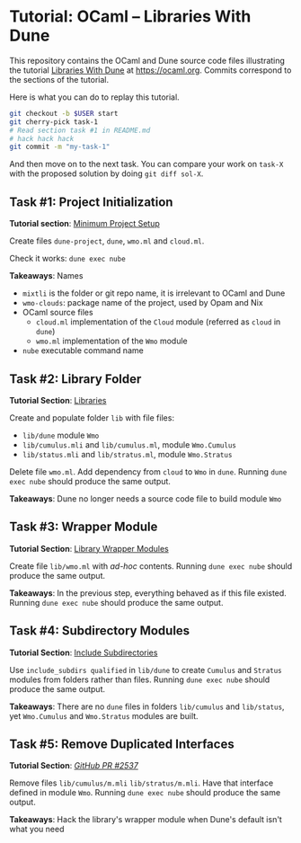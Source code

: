 # Tutorial: OCaml &ndash; Libraries With Dune

This repository contains the OCaml and Dune source code files illustrating the
tutorial [Libraries With Dune](https://ocaml.org/docs/libraries-dune) at
https://ocaml.org. Commits correspond to the sections of the tutorial.

Here is what you can do to replay this tutorial.
```bash
git checkout -b $USER start
git cherry-pick task-1
# Read section task #1 in README.md
# hack hack hack
git commit -m "my-task-1"
```

And then move on to the next task. You can compare your work on `task-X` with
the proposed solution by doing `git diff sol-X`.

## Task #1: Project Initialization

**Tutorial section**: [Minimum Project
Setup](https://ocaml.org/docs/libraries-dune#minimum-project-setup)

Create files `dune-project`, `dune`, `wmo.ml` and `cloud.ml`.

Check it works: `dune exec nube`

**Takeaways**: Names

* `mixtli` is the folder or git repo name, it is irrelevant to OCaml and Dune
* `wmo-clouds`: package name of the project, used by Opam and Nix
* OCaml source files
  * `cloud.ml` implementation of the `Cloud` module (referred as `cloud` in `dune`)
  * `wmo.ml` implementation of the `Wmo` module
* `nube` executable command name

## Task #2: Library Folder

**Tutorial Section**: [Libraries](https://ocaml.org/docs/libraries-dune#libraries)

Create and populate folder `lib` with file files:
* `lib/dune` module `Wmo`
* `lib/cumulus.mli` and `lib/cumulus.ml`, module `Wmo.Cumulus`
* `lib/status.mli` and `lib/stratus.ml`, module `Wmo.Stratus`

Delete file `wmo.ml`. Add dependency from `cloud` to `Wmo` in `dune`. Running
`dune exec nube` should produce the same output.

**Takeaways**: Dune no longer needs a source code file to build module `Wmo`

## Task #3: Wrapper Module

**Tutorial Section**: [Library Wrapper Modules](https://ocaml.org/docs/libraries-dune#library-wrapper-modules)

Create file `lib/wmo.ml` with _ad-hoc_ contents. Running `dune exec nube` should
produce the same output.

**Takeaways**: In the previous step, everything behaved as if this file existed.
Running `dune exec nube` should produce the same output.

## Task #4: Subdirectory Modules

**Tutorial Section**: [Include Subdirectories](https://ocaml.org/docs/libraries-dune#include-subdirectories)

Use `include_subdirs qualified` in `lib/dune` to create `Cumulus` and `Stratus`
modules from folders rather than files. Running `dune exec nube` should produce
the same output.

**Takeaways**: There are no `dune` files in folders `lib/cumulus` and
`lib/status`, yet `Wmo.Cumulus` and `Wmo.Stratus` modules are built.

## Task #5: Remove Duplicated Interfaces

**Tutorial Section**: _[GitHub PR #2537](https://github.com/ocaml/ocaml.org/pull/2537)_

Remove files `lib/cumulus/m.mli` `lib/stratus/m.mli`. Have that interface
defined in module `Wmo`. Running `dune exec nube` should produce the same
output.

**Takeaways**: Hack the library's wrapper module when Dune's default isn't what
you need

